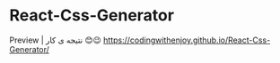# React-Css-Generator


Preview | نتیجه ی کار 😊😉
https://codingwithenjoy.github.io/React-Css-Generator/

